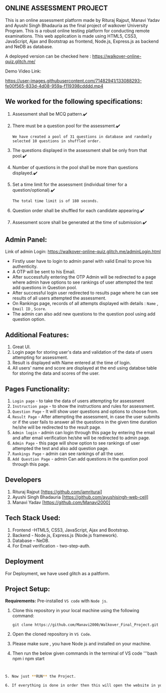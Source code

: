 

## ONLINE ASSESSMENT PROJECT
This is an online assessment platform made by Rituraj Rajput, Manavi Yadav and Ayushi Singh Bhadauria as the final project of walkover University Program. This is a robust online testing platform for conducting remote examinations. This web application is made using HTML5, CSS3, JavaScript, Ajax and Bootstrap as frontend, Node.js, Express.js as backend and NeDB as database.

A deployed version can be checked here :  https://walkover-online-quiz.glitch.me/

Demo Video Link:

https://user-images.githubusercontent.com/71482941/133088293-fe00f565-833d-4d08-959a-f119398cdddd.mp4


## We worked for the following specifications:
1. Assessment shall be MCQ pattern.✔️

2. There must be a question pool for the assessment.✔️
   
   `We have created a pool of 31 questions in database and randomly selected 10 questions in shuffled order.`
  
3. The questions displayed in the assessment shall be only from that pool.✔️

4. Number of questions in the pool shall be more than questions displayed.✔️

5. Set a time limit for the assessment (individual timer for a question/optional).✔️ 
   
   `The total time limit is of 180 seconds.`

6. Question order shall be shuffled for each candidate appearing.✔️

7. Assessment score shall be generated at the time of submission.✔️

## Admin Panel:

Link of admin Login: https://walkover-online-quiz.glitch.me/adminLogin.html

 - Firstly user have to login to admin panel with valid Email to prove his authenticity.
 - A OTP will be sent to his Email.
 - After successfully entering the OTP Admin will be  redirected to a page where  admin have options to see rankings
     of user attempted the test add questions in Question pool.
 - After successful login user redirected to results page where he can see results of all users attempted the assessment.
 - On Rankings page, records of all attempts displayed with details : `Name` , `Email ID` , `Score`.
 - The admin can also add new questions to the question pool using add question option.


## Additional Features: 
1. Great UI.
2. Login page for storing user's data and validation of the data of users attempting for assessment.
3. Result is displayed with Name entered at the time of login.
4. All users' name and score are displayed at the end using databse table for storing the data and scores of the user.

  

## Pages Functionality:
   1. `Login page` - to take the data of users attempting for assessment
   2. `Instruction page` - to show the instructions and  rules for assessment. 
   3. `Question Page` - It will show user questions and options to choose from.
   4. `Result Page` - After attempting the assessment, in case the user submits or if the user fails to answer all the questions
                    in the given time duration he/she will be redirected to the result page.
   5. `Admin login` - admin can login through this page by entering the email and after email verification he/she will be redirected to admin page.
   6. `Admin Page` - this page will show option to see rankings of user attempted the test and also add question page.
   7. `Rankings Page` - admin can see rankings of all the user.
   8. `Add Question Page` - admin Can add questions in the question pool through this page.


## Developers
1. Rituraj Rajput [https://github.com/iamrituraj]
2. Ayushi Singh Bhadauria [https://github.com/ayushisingh-web-cell]
3. Manavi Yadav [https://github.com/Manavi2000]

## Tech Stack Used: 
1. Frontend -HTML5, CSS3, JavaScript, Ajax and Bootstrap.
2. Backend - Node.js, Express.js (Node.js framework).
3. Database – NeDB.
4. For Email verification - two-step-auth.


## Deployment
For Deployment, we have used glitch as a paltform.



## Project Setup: 

**Requirements:** Pre-installed `VS code` with `Node js`.

1. Clone this repository in your local machine using the following command:

    ```git
    git clone https://github.com/Manavi2000/Walkover_Final_Project.git
    ```

2. Open the cloned repository in `VS Code`.

3. Please make sure , you have Node js and installed on your machine. 
4. Then run the below given commands in the terminal of VS code '''bash
npm i
npm start
```bash


5. Now just **RUN** the Project.

6. If everything is done in order then this will open the website in your local machine at http://localhost:3000/ 
